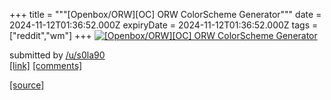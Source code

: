 +++
title = """[Openbox/ORW][OC] ORW ColorScheme Generator"""
date = 2024-11-12T01:36:52.000Z
expiryDate = 2024-11-12T01:36:52.000Z
tags = ["reddit","wm"]
+++
[![[Openbox/ORW][OC] ORW ColorScheme Generator](https://b.thumbs.redditmedia.com/FNF0xnvhp2M5JjXrpK9EIrmAev0CDPjLwEcsHORGjiU.jpg "[Openbox/ORW][OC] ORW ColorScheme Generator")](https://www.reddit.com/r/unixporn/comments/1gp9bwu/openboxorwoc_orw_colorscheme_generator/)

submitted by [/u/s0la90](https://www.reddit.com/user/s0la90)  
[\[link\]](https://www.reddit.com/gallery/1gp9bwu) [\[comments\]](https://www.reddit.com/r/unixporn/comments/1gp9bwu/openboxorwoc_orw_colorscheme_generator/)

[[source]](https://www.reddit.com/r/unixporn/comments/1gp9bwu/openboxorwoc_orw_colorscheme_generator/)
